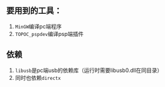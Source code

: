 要用到的工具：
-------------------
1. `MinGW`编译pc端程序
2. `TOPOC_pspdev`编译psp端插件

依赖
-------------------
1. `libusb`是pc端usb的依赖库（运行时需要libusb0.dll在同目录）
2. 同时也依赖`directx`